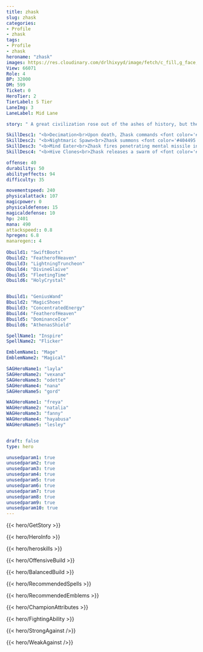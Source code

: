 ```yaml
---
title: zhask
slug: zhask
categories: 
- Profile 
- zhask
tags: 
- Profile
- zhask
heroname: "zhask"
images: https://res.cloudinary.com/drlhixyyd/image/fetch/c_fill,g_face,f_auto/https://cdn2-build.mobagenie.my.id/p/images/banner/full/zhask.jpg
View: 66071 
Role: 4 
BP: 32000
DM: 599 
Ticket: 0 
HeroTier: 2 
TierLabel: S Tier 
LaneImg: 3
LaneLabel: Mid Lane 

story: " A great civilization rose out of the ashes of history, but the aggressive nature of the Kastiyans have persisted to the present. Kastiyans use their time space warping and psionic mind abilities to vanquish weaker races at pleasure. After countless generations of evolution, the Kastiyans have been able to fully mentally manipulate the insect spirit \"Domorey\", or the \'nightmaric spawn\' as they call her in the Kastiyan language. This immortal spirit is able to appear at anywhere, with enough power to break through any known physical or magical barriers. After the Kastiyans brought her back to their home planet, they inscribed her spirit into an almighty staff. This staff is now wielded by the King of the Kastiyans, Zhask，who has already used it to invade numerous worlds. Through invasion, the Kastiyans have been able to enslave the minds of the inhabitants and plunder all their resources. Zhask, has left his \'Plane Dominator\' signature on the many worlds that he has scourged. One of the many spirit he sent out to scout for ripe worlds, was entrapped by the Saintly Angel Argus, but however, after Argus was downcasted, the spirit escaped and re-established the link with the motherbrood. This in turned made Zhask aware of the Land of Dawn. Seeing the vast resources that are ripe for the plunder, Zhask has landed upon the fabled land, to do what he does best: Dominate, Kill and Reap. "

SkillDesc1: "<b>Decimation<br>Upon death, Zhask commands <font color='#404495'>(Nightmaric Spawn)</font> to self-explode with him, dealing 500<font color='#27C0C7'>( +100% Total Magic Power)</font> <font color='#E5CB19'>(True Damage)</font> to enemies nearby."   
SkillDesc2: "<b>Nightmaric Spawn<br>Zhask summons <font color='#404495'>(Nightmaric Spawn)</font> in the designated location. <font color='#404495'>(Nightmaric Spawn)</font> cannot move but will automatically attack nearby enemies. Every 2 Basic Attacks launch <font color='#404495'>(Death Ray)</font> at a target, slowing those who are hit continuously for a short time. <font color='#404495'>(Nightmaric Spawn)</font> will enjoy 70% of Zhask's Attributes. If Zhask is too far away from <font color='#404495'>(Nightmaric Spawn)</font>, it will disappear."   
SkillDesc3: "<b>Mind Eater<br>Zhask fires penetrating mental missile in the designated direction, dealing 300<font color='#27C0C7'>( +100% Total Magic Power)</font> <font color='#3B69FF'>(Magic Damage)</font> to enemies along the way, after which <font color='#404495'>(Nightmaric Spawn)</font> will cast <font color='#404495'>(Mind Eater)</font> once. If an enemy is hit by both, it will be stunned for 0.5s. <font color='#404495'>(Fusion Enhanced)</font>: The damage of Zhask and <font color='#404495'>(Nightmaric Spawn)</font> is fused together, dealing 540<font color='#27C0C7'>( +180% Total Magic Power)</font> <font color='#3B69FF'>(Magic Damage)</font>."   
SkillDesc4: "<b>Hive Clones<br>Zhask releases a swarm of <font color='#404495'>(Nightmeric Clones)</font> in the targeted direction. The clones will explode and deal 110<font color='#27C0C7'>( +50% Total Magic Power)</font> <font color='#3B69FF'>(Magic Damage)</font> to enemies on contact, reducing their Movement Speed by 80% for 1s. If <font color='#404495'>(Nightmeric Clones)</font> find no target, they will burrow into the ground and ambush enemies passing by. <font color='#404495'>(Fusion Enhanced)</font>: Zhask releases several swarms of <font color='#404495'>(Nightmeric Clones)</font>."  

offense: 40 
durability: 50 
abilityeffects: 94 
difficulty: 35 

movementspeed: 240
physicalattack: 107
magicpower: 0
physicaldefense: 15
magicaldefense: 10
hp: 2401
mana: 490
attackspeed:: 0.8
hpregen: 6.8
manaregen:: 4
 
Obuild1: "SwiftBoots"  
Obuild2: "FeatherofHeaven" 
Obuild3: "LightningTruncheon" 
Obuild4: "DivineGlaive" 
Obuild5: "FleetingTime" 
Obuild6: "HolyCrystal" 


Bbuild1: "GeniusWand"  
Bbuild2: "MagicShoes" 
Bbuild3: "ConcentratedEnergy" 
Bbuild4: "FeatherofHeaven" 
Bbuild5: "DominanceIce" 
Bbuild6: "AthenasShield" 

SpellName1: "Inspire" 
SpellName2: "Flicker"   

EmblemName1: "Mage" 
EmblemName2: "Magical"    

SAGHeroName1: "layla"
SAGHeroName2: "vexana"
SAGHeroName3: "odette"
SAGHeroName4: "nana"
SAGHeroName5: "gord"

WAGHeroName1: "freya"
WAGHeroName2: "natalia"
WAGHeroName3: "fanny"
WAGHeroName4: "hayabusa"
WAGHeroName5: "lesley"


draft: false
type: hero

unusedparam1: true
unusedparam2: true
unusedparam3: true
unusedparam4: true
unusedparam5: true
unusedparam6: true
unusedparam7: true
unusedparam8: true
unusedparam9: true
unusedparam10: true
---
```



{{< hero/GetStory >}}

{{< hero/HeroInfo >}}
 
{{< hero/heroskills >}}

{{< hero/OffensiveBuild >}} 

{{< hero/BalancedBuild >}}


{{< hero/RecommendedSpells >}}  

{{< hero/RecommendedEmblems >}}   


{{< hero/ChampionAttributes >}}


{{< hero/FightingAbility >}}

{{< hero/StrongAgainst />}}

{{< hero/WeakAgainst />}}
